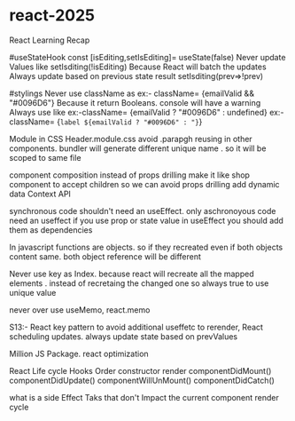 # react-2025

React Learning Recap

#useStateHook
const [isEditing,setIsEditing]= useState(false)
Never update Values like setIsditing(!isEditing)
Because React will batch the updates
Always update based on previous state result
setIsditing(prev=>!prev)

#stylings
Never use className as
ex:- className= {emailValid && "#0096D6"} Because it return Booleans. console will have a warning
Always use like
ex:-className= {emailValid ? "#0096D6" : undefined}
ex:-className= {`label ${emailValid ? "#0096D6" : "}`}

Module in CSS
Header.module.css avoid .parapgh reusing in other components. bundler will generate different unique name . so it will be scoped to same file

component composition
instead of props drilling make it like shop component to accept children so we can avoid props drilling
<shop>
add dynamic data
</shop>
Context API

synchronous code shouldn't need an useEffect. only aschronoyous code need an useffect 
if you use prop or state value in useEffect you should add them as dependencies

In javascript functions are objects. so if they recreated even if both objects content same. both object reference will be different


Never use key as Index. because react will recreate all the mapped elements . instead of recretaing the changed one
so always true to use unique value

never over use useMemo, react.memo


S13:- React key pattern to avoid additional useffetc to rerender,
      React scheduling updates. always update state based on prevValues

Million JS Package. react optimization


React Life cycle Hooks Order
constructor
render
componentDidMount()
componentDidUpdate()
componentWillUnMount()
componentDidCatch()


what is a side Effect
Taks that don't Impact the current component render cycle